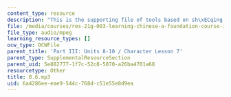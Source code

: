 ```yaml
---
content_type: resource
description: "This is the supporting file of tools based on sh\xECqing things."
file: /media/courses/res-21g-003-learning-chinese-a-foundation-course-in-mandarin-spring-2011/6a4286eeeae9544c768dc51e55e8d9ea_8.6.mp3
file_type: audio/mpeg
learning_resource_types: []
ocw_type: OCWFile
parent_title: 'Part III: Units 8-10 / Character Lesson 7'
parent_type: SupplementalResourceSection
parent_uid: 5e882777-1f7c-52c8-5070-a26ba4701a68
resourcetype: Other
title: 8.6.mp3
uid: 6a4286ee-eae9-544c-768d-c51e55e8d9ea
---
```

